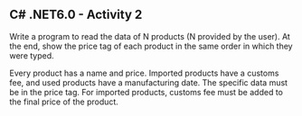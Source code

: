 ## C# .NET6.0 - Activity 2


Write a program to read the data of N products (N provided by the user). At the end, show the price tag of each product in the same order in which they were typed.


Every product has a name and price. Imported products have a customs fee, and used products have a manufacturing date. The specific data must be in the price tag. For imported products, customs fee must be added to the final price of the product.